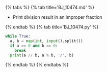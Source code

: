 {% tabs %}
{% tab title='BJ_10474.md' %}

* Print division result in an improper fraction

{% endtab %}
{% tab title='BJ_10474.py' %}

```py
while True:
  a, b = map(int, input().split())
  if a == 0 and b == 0:
    break
  print(a // b, a % b, '/', b)
```

{% endtab %}
{% endtabs %}